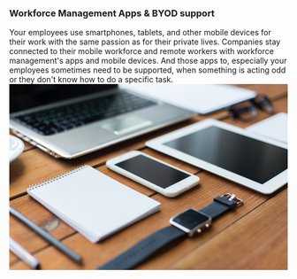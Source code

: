 ### Workforce Management Apps & BYOD support

Your employees use smartphones, tablets, and other mobile devices for their work with the same passion as for their private lives. Companies stay connected to their mobile workforce and remote workers with workforce management's apps and mobile devices. And those apps to, especially your employees sometimes need to be supported, when something is acting odd or they don't know how to do a specific task.![](/assets/Depositphotos_108304484_m-2015.jpg)

